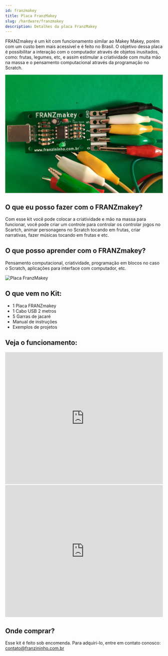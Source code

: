 ```yaml
---
id: franzmakey
title: Placa FranzMakey
slug: /hardware/franzmakey
description: Detalhes da placa FranzMakey
---
```


FRANZmakey é um kit com funcionamento similar ao Makey Makey, porém com um custo bem mais acessível e é feito no Brasil. O objetivo dessa placa é possibilitar a interação com o computador através de objetos inusitados, como: frutas, legumes, etc, e assim estimular a criatividade com muita mão na massa e o pensamento computacional através da programação no Scratch.

![Placa FranzMakey](img/kit-FranzMakey.jpeg)

## O que eu posso fazer com o FRANZmakey?

Com esse kit você pode colocar a criatividade e mão na massa para funcionar, você pode criar um controle para controlar os controlar jogos no Scartch, animar personagens no Scratch tocando em frutas, criar narrativas, fazer músicas tocando em frutas e etc.

## O que posso aprender com o FRANZmakey?

Pensamento computacional, criatividade, programação em blocos no caso o Scratch, aplicações para interface com computador, etc.

![Placa FranzMakey](img/kit-franzmakey-frutas.JPG)

## O que vem no Kit:

- 1 Placa FRANZmakey
- 1 Cabo USB 2 metros
- 5 Garras de jacaré
- Manual de instruções
- Exemplos de projetos

## Veja o funcionamento:

<iframe width="100%" height="422" src="https://www.youtube.com/embed/1Ef_uA7mybc" title="YouTube video player" frameborder="0" allow="accelerometer; autoplay; clipboard-write; encrypted-media; gyroscope; picture-in-picture" allowfullscreen></iframe>

<iframe width="100%" height="422" src="https://www.youtube.com/embed/KfDgfVB0vzc" title="YouTube video player" frameborder="0" allow="accelerometer; autoplay; clipboard-write; encrypted-media; gyroscope; picture-in-picture" allowfullscreen></iframe>

## Onde comprar?

Esse kit é feito sob encomenda. Para adquiri-lo, entre em contato conosco: [contato@franzininho.com.br﻿](mailto:contato@franzininho.com.br)
